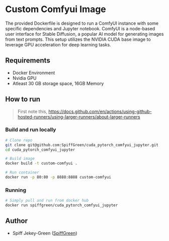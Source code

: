 # Custom Comfyui Image

The provided Dockerfile is designed to run a ComfyUI instance with some specific dependencies and Jupyter notebook. ComfyUI is a node-based user interface for Stable Diffusion, a popular AI model for generating images from text prompts. This setup utilizes the NVIDIA CUDA base image to leverage GPU acceleration for deep learning tasks.


## Requirements
- Docker Environment
- Nvidia GPU
- Atleast 30 GB storage space, 16GB Memory

## How to run

> First note this, https://docs.github.com/en/actions/using-github-hosted-runners/using-larger-runners/about-larger-runners

### Build and run locally
```bash
# Clone repo
git clone git@github.com:SpiffGreen/cuda_pytorch_comfyui_jupyter.git
cd cuda_pytorch_comfyui_jupyter

# Build image
docker build -t custom-comfyui .

# Run container
docker run -p 80:80 -p 8888:8888 custom-comfyui
```

### Running
```bash
# Simply pull and run from docker hub
docker run spiffgreen/cuda_pytorch_comfyui_jupyter
```

## Author
- Spiff Jekey-Green ([SpiffGreen](https://github.com/spiffgreen))